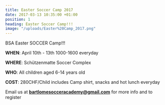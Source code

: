 ```yaml
---
title: Easter Soccer Camp 2017
date: 2017-03-13 10:35:00 +01:00
position: 1
heading: Easter Soccer Camp!!!
image: "/uploads/Easter%20Camp_2017.png"
---
```


BSA Easter SOCCER Camp!!!

**WHEN**: April 10th - 13th 1000-1600 everyday

**WHERE**: Schützenmatte Soccer Complex

**WHO**: All children aged 6-14 years old

**COST**: 280CHF/Child includes Camp shirt, snacks and hot lunch everyday

Email us at **bartlomesocceracademy@gmail.com** for more info and to register